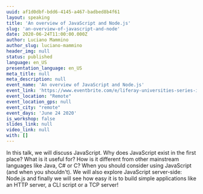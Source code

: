 ```yaml
---
uuid: af1d0dbf-bdd6-4145-a467-badbed8b4f61
layout: speaking
title: 'An overview of JavaScript and Node.js'
slug: 'an-overview-of-javascript-and-node'
date: 2020-06-24T11:00:00.000Z
author: Luciano Mammino
author_slug: luciano-mammino
header_img: null
status: published
language: en_US
presentation_language: en_US
meta_title: null
meta_description: null
event_name: 'An overview of JavaScript and Node.js'
event_link: 'https://www.eventbrite.com/e/liferay-universities-series-introduction-to-javascript-and-liferay-tickets-108873122440'
event_location: "Remote"
event_location_gps: null
event_city: "remote"
event_days: 'June 24 2020'
is_workshop: false
slides_link: null
video_link: null
with: []
---
```


In this talk, we will discuss JavaScript. Why does JavaScript exist in the first place? What is it useful for? How is it different from other mainstream languages like Java, C# or C? When you should consider using JavaScript (and when you shouldn't). We will also explore JavaScript server-side: Node.js and finally we will see how easy it is to build simple applications like an HTTP server, a CLI script or a TCP server!